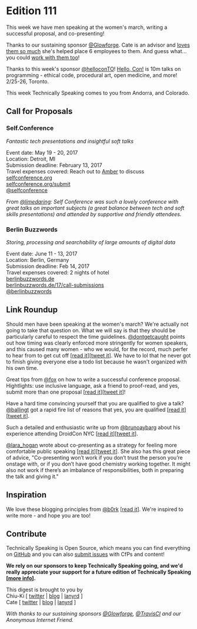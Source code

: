 # Edition 111

This week we have men speaking at the women's march, writing a successful proposal, and co-presenting!

Thanks to our sustaining sponsor [@Glowforge](http://twitter.com/glowforge). Cate is an advisor and [loves them so much](https://cate.blog/2015/10/21/lasers-and-practical-skills/) she's helped place 6 employees to them. And guess what... you could [work with them too](https://glowforge.com/jobs/)!

Thanks to this week's sponsor [@helloconTO](http://twitter.com/helloconTO)! [Hello, Con!](http://hellocon.net) is 10m talks on programming - ethical code, procedural art, open medicine, and more! 2/25-26, Toronto.

This week Technically Speaking comes to you from Andorra, and Colorado.


## Call for Proposals

### Self.Conference
*Fantastic tech presentations and insightful soft talks*

Event date: May 19 - 20, 2017  
Location: Detroit, MI  
Submission deadline: February 13, 2017  
Travel expenses covered:  Reach out to [Amber](mailto:amber@selfconference.org) to discuss  
[selfconference.org](http://selfconference.org/)  
[selfconference.org/submit](http://selfconference.org/submit)  
[@selfconference](https://twitter.com/selfconference)

*From [@limedaring](https://twitter.com/limedaring): Self Conference was such a lovely conference with great talks on important subjects (a great balance between tech and soft skills presentations) and attended by supportive and friendly attendees.*

### Berlin Buzzwords
*Storing, processing and searchability of large amounts of digital data*

Event date: June 11 - 13, 2017  
Location: Berlin, Germany  
Submission deadline: Feb 14, 2017  
Travel expenses covered: 2 nights of hotel  
[berlinbuzzwords.de](https://berlinbuzzwords.de/)  
[berlinbuzzwords.de/17/call-submissions](https://berlinbuzzwords.de/17/call-submissions)  
[@berlinbuzzwords](https://twitter.com/berlinbuzzwords)


## Link Roundup

Should men have been speaking at the women's march? We're actually not going to take that question on. What we will say is that they should be particularly careful to respect the time guidelines. [@dontgetcaught](http://twitter.com/dontgetcaught) points out how timing was clearly enforced more stringently for women speakers, and this caused many women - who we would, for the record, much perfer to hear from to get cut off [[read it](http://eloquentwoman.blogspot.com/2017/01/when-man-hogs-mic-at-the-womens-march.html)][[tweet it](https://twitter.com/home?status=When%20a%20man%20hogs%20the%20mic%20at%20the%20the%20Women%27s%20March%20on%20Washington%20by%20%40dontgetcaught%20http%3A//eloquentwoman.blogspot.com/2017/01/when-man-hogs-mic-at-the-womens-march.html%20via%20%40techspeakdigest)]. We have to lol that he never got to finish giving everyone else a todo list because he wasn't organized with his own time.

Great tips from [@fox](https://twitter.com/fox) on how to write a successful conference proposal. Hightlights: use inclusive language, ask a friend to proof-read, and yes, submit more than one proposal [[read it](https://medium.com/@fox/how-to-write-a-successful-conference-proposal-4461509d3e32#.ejc9c7ryy)][[tweet it](https://twitter.com/home?status=How%20to%20write%20a%20successful%20conference%20proposal%20by%20%40fox%20https%3A//medium.com/%40fox/how-to-write-a-successful-conference-proposal-4461509d3e32%23.ejc9c7ryy%20via%20%40techspeakdigest)]!

Have a hard time convincing yourself that you are qualified to give a talk? [@ballingt](https://twitter.com/ballingt/) got a rapid fire list of reasons that yes, you are qualified [[read it](http://ballingt.com/wanna-do-a-talk)][[tweet it](https://twitter.com/home?status=Who%20am%20I%20to%20give%20this%20talk?%20by%20%40ballingt%20http%3A//ballingt.com/wanna-do-a-talk%20via%20%40techspeakdigest)].

Such a detailed and enthusiastic write up from [@brunoaybarg](http://twitter.com/brunoaybarg) about his experience attending DroidCon NYC [[read it](https://medium.com/@bruno.aybar/my-journey-to-droidcon-d1e0e78467dd)][[tweet it](https://twitter.com/home?status=My%20journey%20to%20Droidcon%20by%20%40brunoaybarg%20https%3A//medium.com/%40bruno.aybar/my-journey-to-droidcon-d1e0e78467dd%20via%20%40techspeakdigest)].

[@lara_hogan](http://twitter.com/lara_hogan) wrote about co-presenting as a strategy for feeling more comfortable public speaking [[read it](https://24ways.org/2016/public-speaking-with-a-buddy/)][[tweet it](https://twitter.com/home?status=Public%20Speaking%20with%20a%20Buddy%20by%20%40lara_hogan%20https%3A//24ways.org/2016/public-speaking-with-a-buddy/%20via%20%40techspeakdigest)]. She also has this great piece of advice, "Co-presenting won’t work if you don’t trust the person you’re onstage with, or if you don’t have good chemistry working together. It might also not work if there’s an imbalance of responsibilities, both in preparing the talk and giving it."

## Inspiration

We love these blogging principles from [@b0rk](http://twitter.com/b0rk) [[read it](https://twitter.com/b0rk/status/823183090554126336)]. We're inspired to write more - and hope you are too!  

## Contribute

Technically Speaking is Open Source, which means you can find everything on [GitHub](https://github.com/catehstn/technically-speaking/) and you can also [submit issues](https://github.com/catehstn/technically-speaking/issues/new) with CfPs and content!

**We rely on our sponsors to keep Technically Speaking going, and we'd really appreciate your support for a future edition of Technically Speaking [[more info](http://www.techspeak.email/sponsorship/)].**  


This digest is brought to you by  
Chiu-Ki [ [twitter](https://twitter.com/chiuki) | [blog](http://blog.sqisland.com/) | [lanyrd](http://lanyrd.com/profile/chiuki/) ]  
Cate [ [twitter](https://twitter.com/catehstn) | [blog](http://www.cate.blog/) | [lanyrd](http://lanyrd.com/profile/catehstn/) ]

*With thanks to our sustaining sponsors [@Glowforge](http://twitter.com/glowforge), [@TravisCI](http://twitter.com/travisci) and our Anonymous Internet Friend.*
